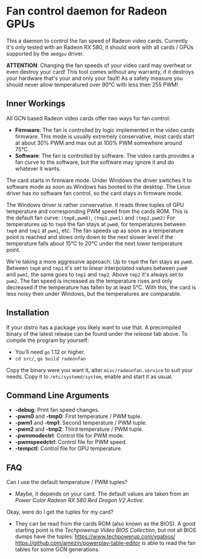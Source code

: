 # Fan control daemon for Radeon GPUs

This a daemon to control the fan speed of Radeon video cards. Currently
it's only tested with an Radeon RX 580, it should work with all cards /
GPUs supported by the `amdgpu` driver.

**ATTENTION**: Changing the fan speeds of your video card may overheat
or even destroy your card! This tool comes without any warranty, if it
destroys your hardware that's your and only your fault! As a safety
measure you should never allow temperatured over 90°C with less then
255 PWM!


## Inner Workings

All GCN based Radeon video cards offer two ways for fan control:

* **Firmware**: The fan is controlled by logic implemented in the video
  cards firmware. This mode is usually extremely conservative, most
  cards start at about 30% PWM and max out at 100% PWM somewhere around
  75°C.
* **Software**: The fan is controlled by software. The video cards
  provides a fan curve to the software, but the software may ignore it
  and do whatever it wants.

The card starts in firmware mode. Under Windows the driver switches it
to software mode as soon as Windows has booted to the desktop. The Linux
driver has no software fan control, so the card stays in firmware mode.

The Windows driver is rather conservative. It reads three tuples of GPU
temperature and corresponding PWM speed from the cards ROM. This is the
default fan curve: `(tmp0,pwm0)`, `(tmp1,pwm1)` and `(tmp2,pwm2)` For
temperatures up to `tmp0` the fan stays at `pwm0`, for temperatures
between `tmp0` and `tmp1` at `pwm1`, etc. The fan speeds up as soon as a
temperature point is reached and slows only  down to the next slower
level if the temperature falls about 15°C to 20°C under the next lower
temperature point.

We're taking a more aggressive approach: Up to `tmp0` the fan stays as
`pwm0`. Between `tmp0` and `tmp1` it's set to linear interpolated values
between `pwm0` and `pwm1`, the same goes to `tmp1` and `tmp2`. Above
`tmp2` it's always set to `pwm2`. The fan speed is increased as the
temperature rises and only decreased if the temperature has fallen by at
least 5°C. With this, the card is less noisy then under Windows, but the
temperatures are comparable.


## Installation

If your distro has a package you likely want to use that. A precompiled
binary of the latest release can be found under the *release* tab above.
To compile the program by yourself:

* You'll need `go` 1.12 or higher.
* `cd src/`, `go build radeonfan`

Copy the binary were you want it, alter `misc/radeonfan.service` to suit
your needs. Copy it to `/etc/systemd/system`, enable and start it as
usual.


## Command Line Arguments

* **-debug**: Print fan speed changes.
* **-pwm0** and **-tmp0**: First temperature / PWM tuple.
* **-pwm1** and **-tmp1**: Second temperature / PWM tuple.
* **-pwm2** and **-tmp2**: Third temperature / PWM tuple.
* **-pwmmodectrl**: Control file for PWM mode.
* **-pwmspeedctrl**: Control file for PWM speed.
* **-tempctl**: Control file for GPU temperature.


## FAQ

Can I use the default temperature / PWM tuples?
* Maybe, it depends on your card. The default values are taken from an
  *Power Color Radeon RX 580 Red Dragon V2 Active*. 

Okay, were do I get the tuples for my card?
* They can be read from the cards ROM (also known as the BIOS). A good
  starting point is the *Techpowerup Video BIOS Collection*, but not all
  BIOS dumps have the tuples: https://www.techpowerup.com/vgabios/  
  https://github.com/amezin/powerplay-table-editor is able to read the
  fan tables for some GCN generations.
